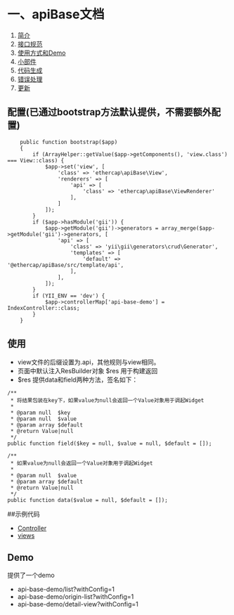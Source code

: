 # 一、apiBase文档

1. [简介](简介.md)
2. [接口规范](接口规范.md)
2. [使用方式和Demo](使用方式和Demo.md)
2. [小部件](小部件.md)
2. [代码生成](代码生成.md)
2. [错误处理](错误处理.md)
2. [更新](更新.md)

## 配置(已通过bootstrap方法默认提供，不需要额外配置)

```
    public function bootstrap($app)
    {
        if (ArrayHelper::getValue($app->getComponents(), 'view.class') === View::class) {
            $app->set('view', [
                'class' => 'ethercap\apiBase\View',
                'renderers' => [
                    'api' => [
                        'class' => 'ethercap\apiBase\ViewRenderer'
                    ],
                ]
            ]);
        }
        if ($app->hasModule('gii')) {
            $app->getModule('gii')->generators = array_merge($app->getModule('gii')->generators, [
                'api' => [
                    'class' => 'yii\gii\generators\crud\Generator',
                    'templates' => [
                        'default' => '@ethercap/apiBase/src/template/api',
                    ],
                ],
            ]);
        }
        if (YII_ENV == 'dev') {
            $app->controllerMap['api-base-demo'] = IndexController::class;
        }
    }
```

## 使用

- view文件的后缀设置为.api，其他规则与view相同。
- 页面中默认注入ResBuilder对象 $res 用于构建返回
- $res 提供data和field两种方法，签名如下：

```
/**
 * 将结果包装在key下，如果value为null会返回一个Value对象用于调起Widget
 *
 * @param null  $key
 * @param null  $value
 * @param array $default
 * @return Value|null
 */
public function field($key = null, $value = null, $default = []);
   
/**
 * 如果value为null会返回一个Value对象用于调起Widget
 *
 * @param null  $value
 * @param array $default
 * @return Value|null
 */
public function data($value = null, $default = []);
```

##示例代码
- [Controller](src/demos/controllers/IndexController.php) 
- [views](src/demos/views) 

## Demo

提供了一个demo
- api-base-demo/list?withConfig=1
- api-base-demo/origin-list?withConfig=1
- api-base-demo/detail-view?withConfig=1